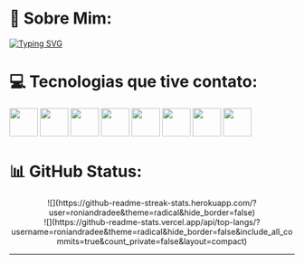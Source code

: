 # 💫 Sobre Mim:
<a href="https://git.io/typing-svg"><img src="https://readme-typing-svg.demolab.com?font=Arial&size=35&duration=3000&pause=1000&color=fffcfc&background=FFA8E400&center=true&vCenter=true&repeat=false&random=false&width=1000&height=100&lines=Oi,+meu+nome+é+Ronielli;Eu+sou+técnico+em+desenvolvimento+de+sistemas;Estou+cursando+ADS+na+SPTechSchool;Seja+bem+vindo+ao+meu+GitHub!" alt="Typing SVG" /></a>


# 💻 Tecnologias que tive contato:
<div align="left">
  <img src="https://skillicons.dev/icons?i=html" height="50"/>
  <img src="https://skillicons.dev/icons?i=css" height="50" />
  <img src="https://skillicons.dev/icons?i=js" height="50"/>
  <img src="https://skillicons.dev/icons?i=nodejs" height="50"/>
  <img src="https://skillicons.dev/icons?i=java" height="50"/>
  <img src="https://skillicons.dev/icons?i=lua" height="50"/>
  <img src="https://skillicons.dev/icons?i=mysql" height="50"/>
  <img src="https://skillicons.dev/icons?i=react" height="50"/>
</div>

# 📊 GitHub Status:
<div align="center">
  ![](https://github-readme-streak-stats.herokuapp.com/?user=roniandradee&theme=radical&hide_border=false)<br/>
  ![](https://github-readme-stats.vercel.app/api/top-langs/?username=roniandradee&theme=radical&hide_border=false&include_all_commits=true&count_private=false&layout=compact)
</div>

<hr>
